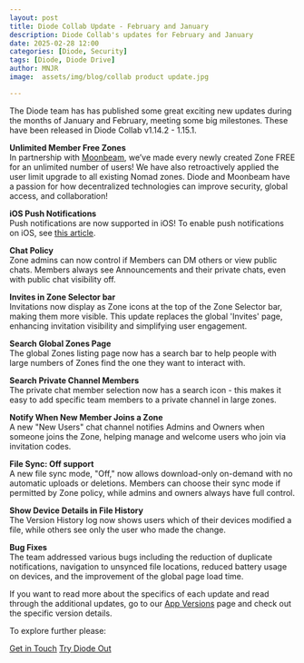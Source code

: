 ```yaml
---
layout: post
title: Diode Collab Update - February and January
description: Diode Collab's updates for February and January
date: 2025-02-28 12:00
categories: [Diode, Security]
tags: [Diode, Diode Drive]
author: MNJR
image: 	assets/img/blog/collab product update.jpg

---
```


The Diode team has has published some great exciting new updates during the months of January and February, meeting some big milestones. These have been released in Diode Collab v1.14.2 - 1.15.1.

**Unlimited Member Free Zones**
<br>In partnership with [Moonbeam](https://moonbeam.network/), we’ve made every newly created Zone FREE for an unlimited number of users! We have also retroactively applied the user limit upgrade to all existing Nomad zones. Diode and Moonbeam have a passion for how decentralized technologies can improve security, global access, and collaboration!

**iOS Push Notifications**
<br>Push notifications are now supported in iOS! To enable push notifications on iOS, see [this article](https://app.docs.diode.io/docs/using/enable-push-notifications/).

**Chat Policy**
<br>Zone admins can now control if Members can DM others or view public chats. Members always see Announcements and their private chats, even with public chat visibility off.

**Invites in Zone Selector bar**
<br>Invitations now display as Zone icons at the top of the Zone Selector bar, making them more visible. This update replaces the global 'Invites' page, enhancing invitation visibility and simplifying user engagement.

**Search Global Zones Page**
<br>The global Zones listing page now has a search bar to help people with large numbers of Zones find the one they want to interact with.

**Search Private Channel Members**
<br>The private chat member selection now has a search icon - this makes it easy to add specific team members to a private channel in large zones.

**Notify When New Member Joins a Zone**
<br>A new "New Users" chat channel notifies Admins and Owners when someone joins the Zone, helping manage and welcome users who join via invitation codes.

**File Sync: Off support**
<br>A new file sync mode, "Off," now allows download-only on-demand with no automatic uploads or deletions. Members can choose their sync mode if permitted by Zone policy, while admins and owners always have full control.

**Show Device Details in File History**
<br>The Version History log now shows users which of their devices modified a file, while others see only the user who made the change.


**Bug Fixes** 
<br>
The team addressed various bugs including the reduction of duplicate notifications, navigation to unsynced file locations, reduced battery usage on devices, and the improvement of the global page load time.  

If you want to read more about the specifics of each update and read through the additional updates, go to our [App Versions](https://app.docs.diode.io/docs/versions/1-12-0/) page and check out the specific version details.

To explore further please:
<div class="story__buttons">
  <a href="{{"https://contactdiode.paperform.co"}}" class="btn" target="">Get in Touch</a>
  <a href="#download-app" class="btn popup-open" target="">Try Diode Out</a>
</div>

